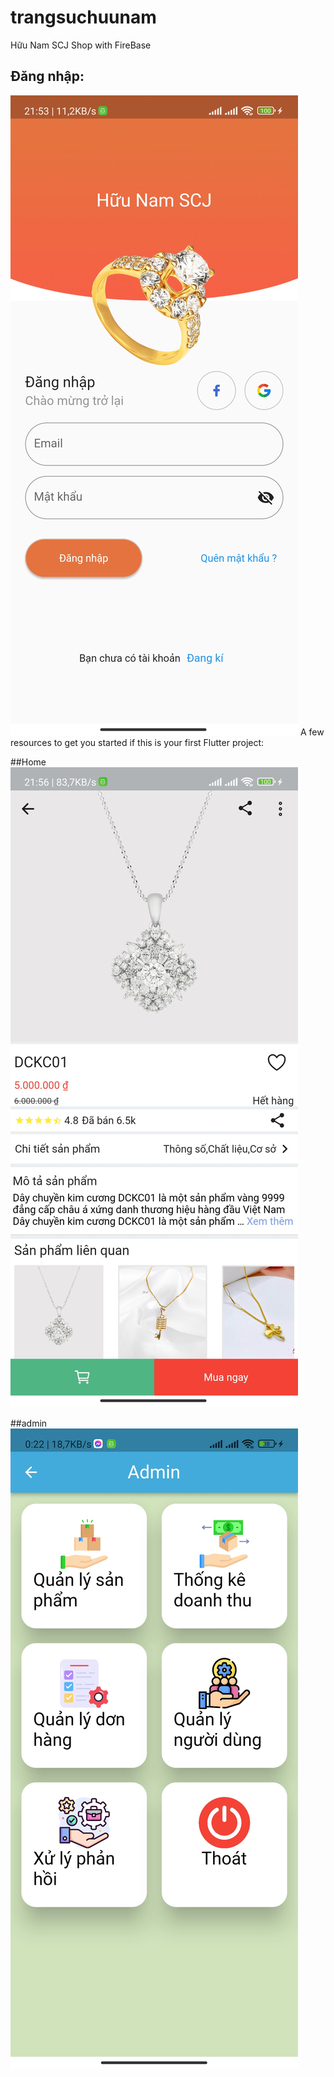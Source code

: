 # trangsuchuunam
Hữu Nam SCJ Shop with FireBase 

## Đăng nhập:
<img src="https://github.com/huunambg/TTCS/blob/master/assets/git/login.jpg" alt="Home">
A few resources to get you started if this is your first Flutter project:

##Home
<img src="https://github.com/huunambg/TTCS/blob/master/assets/git/home.jpg" alt="Home">

##admin
<img src="https://github.com/huunambg/TTCS/blob/master/assets/git/admin.jpg" alt="Home">
